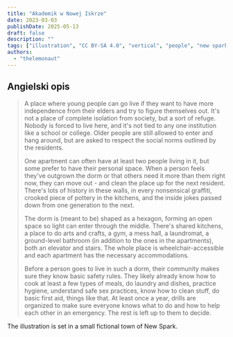 ```yaml
---
title: "Akademik w Nowej Iskrze"
date: 2023-03-03
publishDate: 2025-05-13
draft: false
description: ""
tags: ["illustration", "CC BY-SA 4.0", "vertical", "people", "new spark"]
authors:
  - "thelemonaut"
---
```


## Angielski opis

> A place where young people can go live if they want to have more independence from their elders and try to figure themselves out. It's not a place of complete isolation from society, but a sort of refuge. Nobody is forced to live here, and it's not tied to any one institution like a school or college. Older people are still allowed to enter and hang around, but are asked to respect the social norms outlined by the residents.
> 
> One apartment can often have at least two people living in it, but some prefer to have their personal space. When a person feels they've outgrown the dorm or that others need it more than them right now, they can move out - and clean the place up for the next resident. There's lots of history in these walls, in every nonsensical graffiti, crooked piece of pottery in the kitchens, and the inside jokes passed down from one generation to the next.
> 
> The dorm is (meant to be) shaped as a hexagon, forming an open space so light can enter through the middle. There's shared kitchens, a place to do arts and crafts, a gym, a mess hall, a laundromat, a ground-level bathroom (in addition to the ones in the apartments), both an elevator and stairs. The whole place is wheelchair-accessible and each apartment has the necessary accommodations.
> 
> Before a person goes to live in such a dorm, their community makes sure they know basic safety rules. They likely already know how to cook at least a few types of meals, do laundry and dishes, practice hygiene, understand safe sex practices, know how to clean stuff, do basic first aid, things like that. At least once a year, drills are organized to make sure everyone knows what to do and how to help each other in an emergency. The rest is left up to them to decide.

The illustration is set in a small fictional town of New Spark.